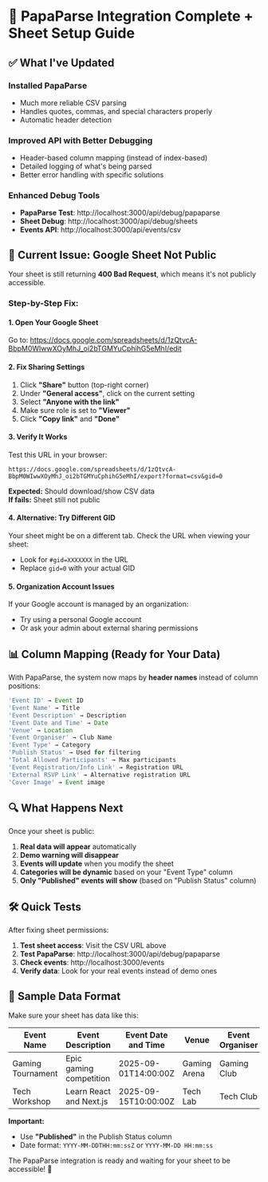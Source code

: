 # 🚀 PapaParse Integration Complete + Sheet Setup Guide

## ✅ What I've Updated

### **Installed PapaParse**
- Much more reliable CSV parsing
- Handles quotes, commas, and special characters properly
- Automatic header detection

### **Improved API with Better Debugging**
- Header-based column mapping (instead of index-based)
- Detailed logging of what's being parsed
- Better error handling with specific solutions

### **Enhanced Debug Tools**
- **PapaParse Test**: http://localhost:3000/api/debug/papaparse
- **Sheet Debug**: http://localhost:3000/api/debug/sheets
- **Events API**: http://localhost:3000/api/events/csv

## 🚨 Current Issue: Google Sheet Not Public

Your sheet is still returning **400 Bad Request**, which means it's not publicly accessible.

### **Step-by-Step Fix:**

#### 1. **Open Your Google Sheet**
Go to: https://docs.google.com/spreadsheets/d/1zQtvcA-BbpM0WIwwXOyMhJ_oi2bTGMYuCphihG5eMhI/edit

#### 2. **Fix Sharing Settings**
1. Click **"Share"** button (top-right corner)
2. Under **"General access"**, click on the current setting
3. Select **"Anyone with the link"**
4. Make sure role is set to **"Viewer"**
5. Click **"Copy link"** and **"Done"**

#### 3. **Verify It Works**
Test this URL in your browser:
```
https://docs.google.com/spreadsheets/d/1zQtvcA-BbpM0WIwwXOyMhJ_oi2bTGMYuCphihG5eMhI/export?format=csv&gid=0
```

**Expected:** Should download/show CSV data  
**If fails:** Sheet still not public

#### 4. **Alternative: Try Different GID**
Your sheet might be on a different tab. Check the URL when viewing your sheet:
- Look for `#gid=XXXXXXX` in the URL
- Replace `gid=0` with your actual GID

#### 5. **Organization Account Issues**
If your Google account is managed by an organization:
- Try using a personal Google account
- Or ask your admin about external sharing permissions

## 📊 Column Mapping (Ready for Your Data)

With PapaParse, the system now maps by **header names** instead of column positions:

```typescript
'Event ID' → Event ID
'Event Name' → Title  
'Event Description' → Description
'Event Date and Time' → Date
'Venue' → Location
'Event Organiser' → Club Name
'Event Type' → Category
'Publish Status' → Used for filtering
'Total Allowed Participants' → Max participants
'Event Registration/Info Link' → Registration URL
'External RSVP Link' → Alternative registration URL
'Cover Image' → Event image
```

## 🔍 What Happens Next

Once your sheet is public:

1. **Real data will appear** automatically
2. **Demo warning will disappear**
3. **Events will update** when you modify the sheet
4. **Categories will be dynamic** based on your "Event Type" column
5. **Only "Published" events will show** (based on "Publish Status" column)

## 🛠️ Quick Tests

After fixing sheet permissions:

1. **Test sheet access**: Visit the CSV URL above
2. **Test PapaParse**: http://localhost:3000/api/debug/papaparse
3. **Check events**: http://localhost:3000/events
4. **Verify data**: Look for your real events instead of demo ones

## 📝 Sample Data Format

Make sure your sheet has data like this:

| Event Name | Event Description | Event Date and Time | Venue | Event Organiser | Event Type | Publish Status |
|------------|-------------------|---------------------|-------|-----------------|------------|----------------|
| Gaming Tournament | Epic gaming competition | 2025-09-01T14:00:00Z | Gaming Arena | Gaming Club | Gaming | Published |
| Tech Workshop | Learn React and Next.js | 2025-09-15T10:00:00Z | Tech Lab | Tech Club | Technology | Published |

**Important:** 
- Use **"Published"** in the Publish Status column
- Date format: `YYYY-MM-DDTHH:mm:ssZ` or `YYYY-MM-DD HH:mm:ss`

The PapaParse integration is ready and waiting for your sheet to be accessible! 🎉
